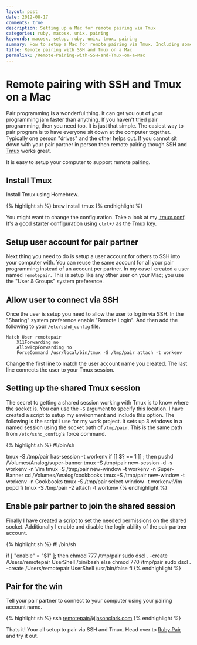 ```yaml
---
layout: post
date: 2012-08-17
comments: true
description: Setting up a Mac for remote pairing via Tmux
categories: ruby, macosx, unix, pairing
keywords: macosx, setup, ruby, unix, tmux, pairing
summary: How to setup a Mac for remote pairing via Tmux. Including some scripts to help automate the process.
title: Remote pairing with SSH and Tmux on a Mac
permalink: /Remote-Pairing-with-SSH-and-Tmux-on-a-Mac
---
```


# Remote pairing with SSH and Tmux on a Mac

Pair programming is a wonderful thing. It can get you out of your programming jam faster than anything. If you haven't tried pair programming, then you need too. It is just that simple. The easiest way to pair program is to have everyone sit down at the computer together. Typically one person "drives" and the other helps out. If you cannot sit down with your pair partner in person then remote pairing though SSH and [Tmux][2] works great.

It is easy to setup your computer to support remote pairing.

## Install Tmux
Install Tmux using Homebrew.

{% highlight sh %}
brew install tmux
{% endhighlight %}

You might want to change the configuration. Take a look at my [.tmux.conf][1]. It's a good starter configuration using `ctrl+/` as the Tmux key.

## Setup user account for pair partner
Next thing you need to do is setup a user account for others to SSH into your computer with. You can reuse the same account for all your pair programming instead of an account per partner. In my case I created a user named `remotepair`. This is setup like any other user on your Mac; you use the "User & Groups" system preference.

## Allow user to connect via SSH
Once the user is setup you need to allow the user to log in via SSH. In the "Sharing" system preference enable "Remote Login". And then add the following to your `/etc/sshd_config` file.

    Match User remotepair
        X11Forwarding no
        AllowTcpForwarding no
        ForceCommand /usr/local/bin/tmux -S /tmp/pair attach -t workenv

Change the first line to match the user account name you created. The last line connects the user to your Tmux session.

## Setting up the shared Tmux session
The secret to getting a shared session working with Tmux is to know where the socket is. You can use the `-S` argument to specify this location. I have created a script to setup my environment and include this option. The following is the script I use for my work project. It sets up 3 windows in a named session using the socket path of `/tmp/pair`. This is the same path from `/etc/sshd_config`'s force command.

{% highlight sh %}
#!/bin/sh

tmux -S /tmp/pair has-session -t workenv
if [[ $? == 1 ]] ; then
    pushd /Volumes/Analog/super-banner
    tmux -S /tmp/pair new-session -d -s workenv -n Vim
    tmux -S /tmp/pair new-window -t workenv -n Super-Banner
    cd /Volumes/Analog/cookbooks
    tmux -S /tmp/pair new-window -t workenv -n Cookbooks
    tmux -S /tmp/pair select-window -t workenv:Vim
    popd
fi
tmux -S /tmp/pair -2 attach -t workenv
{% endhighlight %}

## Enable pair partner to join the shared session
Finally I have created a script to set the needed permissions on the shared socket. Additionally I enable and disable the login ability of the pair partner account.

{% highlight sh %}
#! /bin/sh

if [ "enable" = "$1" ]; then
    chmod 777 /tmp/pair
    sudo dscl . -create /Users/remotepair UserShell /bin/bash
else
    chmod 770 /tmp/pair
    sudo dscl . -create /Users/remotepair UserShell /usr/bin/false
fi
{% endhighlight %}

## Pair for the win
Tell your pair partner to connect to your computer using your pairing account name.

{% highlight sh %}
ssh remotepair@jjasonclark.com
{% endhighlight %}

Thats it! Your all setup to pair via SSH and Tmux. Head over to [Ruby Pair][3] and try it out.

[1]: /assets/tmux.conf.txt
[2]: http://tmux.sourceforge.net/
[3]: http://rubypair.com/
